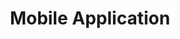 ---
title: Mobile Application
layout: collection
permalink: /portfolio/
collection: portfolio
entries_layout: grid
classes: wide
---